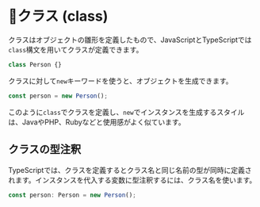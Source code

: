 # 🚧クラス \(class\)

クラスはオブジェクトの雛形を定義したもので、JavaScriptとTypeScriptでは`class`構文を用いてクラスが定義できます。

```javascript
class Person {}
```

クラスに対して`new`キーワードを使うと、オブジェクトを生成できます。

```javascript
const person = new Person();
```

このように`class`でクラスを定義し、`new`でインスタンスを生成するスタイルは、JavaやPHP、Rubyなどと使用感がよく似ています。

## クラスの型注釈

TypeScriptでは、クラスを定義するとクラス名と同じ名前の型が同時に定義されます。インスタンスを代入する変数に型注釈するには、クラス名を使います。

```typescript
const person: Person = new Person();
```



